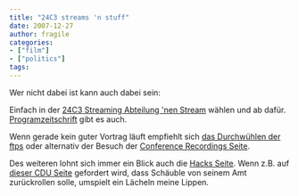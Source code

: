 ```yaml
---
title: "24C3 streams 'n stuff"
date: 2007-12-27
author: fragile
categories:
- ["film"]
- ["politics"]
tags:
---
```

Wer nicht dabei ist kann auch dabei sein:

Einfach in der <a href="http://events.ccc.de/congress/2007/Streaming" target="_blank">24C3 Streaming Abteilung 'nen Stream</a> wählen und ab dafür. <a href="http://events.ccc.de/congress/2007/Fahrplan/index.en.html" target="_blank">Programzeitschrift</a> gibt es auch.

Wenn gerade kein guter Vortrag läuft empfiehlt sich <a href="http://events.ccc.de/congress/2007/FTP" target="_blank">das Durchwühlen der ftps</a> oder alternativ der Besuch der <a href="http://events.ccc.de/congress/2007/Conference_Recordings" target="_blank">Conference Recordings Seite</a>.

Des weiteren lohnt sich immer ein Blick auch die <a href="http://events.ccc.de/congress/2007/Hacked" target="_blank">Hacks Seite</a>. Wenn z.B. auf <a href="http://www.regionalrat.de/inhalt/alle-aktuelles/index.php" target="_blank">dieser CDU Seite</a> gefordert wird, dass Schäuble von seinem Amt zurückrollen solle, umspielt ein Lächeln meine Lippen.